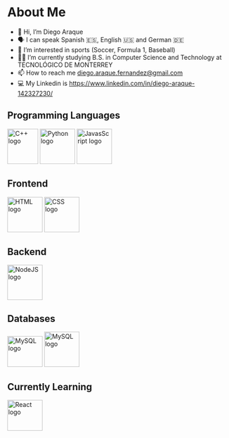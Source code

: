 
# About Me


- 👋 Hi, I’m Diego Araque
- 🗣 I can speak Spanish 🇪🇸, English 🇺🇸 and German 🇩🇪
- 👀 I’m interested in sports (Soccer, Formula 1, Baseball)
- 👨‍💻 I’m currently studying B.S. in Computer Science and Technology at TECNOLÓGICO DE MONTERREY
- 📫 How to reach me diego.araque.fernandez@gmail.com
- 💻 My Linkedin is https://www.linkedin.com/in/diego-araque-142327230/

## Programming Languages

<a href="URL"><img src="https://user-images.githubusercontent.com/84464594/155207160-bd21fa32-7c74-4068-8e1e-38c49ac49f5b.png" height="80" width="70" alt = "C++ logo"></a>
<a href="url"><img src="https://user-images.githubusercontent.com/84464594/155207555-b06a1e96-0340-44b0-b9c6-d1c21d86d55b.png" height="80" width="80" alt = "Python logo"></a>
<a href="url"><img src="https://user-images.githubusercontent.com/84464594/155208265-2c7e75af-b6cb-4458-a054-e6884c10725c.png" height="80" width="80" alt = "JavasScript logo"></a>

## Frontend

<a href="url"><img src="https://user-images.githubusercontent.com/84464594/165135429-e6eeb22e-3c19-4780-bf42-a242b27b76d7.png" height="80" width="80" alt = "HTML logo"></a>
<a href="url"><img src="https://user-images.githubusercontent.com/84464594/155208664-eaa9e7a1-6f8e-4ab8-a313-f2de5970eb91.png" height="80" width="80" alt = "CSS logo"></a>

## Backend
<a href="url"><img src="https://user-images.githubusercontent.com/84464594/165134838-ee59ce16-8e60-4c46-9e81-e7493ff8cf5b.png" height="80" width="80" alt = "NodeJS logo"></a>

## Databases
<a href="url"><img src="https://user-images.githubusercontent.com/84464594/155208909-ddc3b787-8ed0-41a2-bed0-ed9cb75f85e6.png" height="70" width="80" alt = "MySQL logo"></a>
<a href="url"><img src="https://user-images.githubusercontent.com/84464594/165138600-16d8c474-6505-4bca-8338-298edd032509.png" height="80" width="80" alt = "MySQL logo"></a>

## Currently Learning
<a href="url"><img src="https://user-images.githubusercontent.com/84464594/165135827-825dfe42-0872-451d-9b8a-0ce7a3f949de.png" height="70" width="80" alt = "React logo"></a>



<!---
DiegoAraque21/DiegoAraque21 is a ✨ special ✨ repository because its `README.md` (this file) appears on your GitHub profile.
You can click the Preview link to take a look at your changes.
--->
